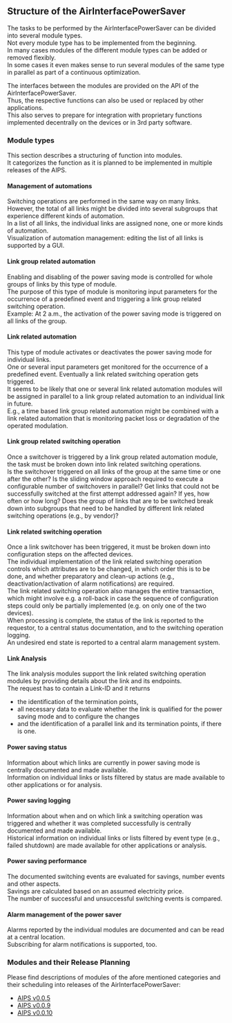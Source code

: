 ## Structure of the AirInterfacePowerSaver

The tasks to be performed by the AirInterfacePowerSaver can be divided into several module types.  
Not every module type has to be implemented from the beginning.  
In many cases modules of the different module types can be added or removed flexibly.  
In some cases it even makes sense to run several modules of the same type in parallel as part of a continuous optimization.  

The interfaces between the modules are provided on the API of the AirInterfacePowerSaver.  
Thus, the respective functions can also be used or replaced by other applications.  
This also serves to prepare for integration with proprietary functions implemented decentrally on the devices or in 3rd party software.  


### Module types
This section describes a structuring of function into modules.  
It categorizes the function as it is planned to be implemented in multiple releases of the AIPS.  

#### Management of automations
Switching operations are performed in the same way on many links.  
However, the total of all links might be divided into several subgroups that experience different kinds of automation.  
In a list of all links, the individual links are assigned none, one or more kinds of automation.  
Visualization of automation management: editing the list of all links is supported by a GUI.  

#### Link group related automation
Enabling and disabling of the power saving mode is controlled for whole groups of links by this type of module.  
The purpose of this type of module is monitoring input parameters for the occurrence of a predefined event and triggering a link group related switching operation.  
Example: At 2 a.m., the activation of the power saving mode is triggered on all links of the group.  

#### Link related automation
This type of module activates or deactivates the power saving mode for individual links.  
One or several input parameters get monitored for the occurrence of a predefined event. Eventually a link related switching operation gets triggered.  
It seems to be likely that one or several link related automation modules will be assigned in parallel to a link group related automation to an individual link in future.  
E.g., a time based link group related automation might be combined with a link related automation that is monitoring packet loss or degradation of the operated modulation.  

#### Link group related switching operation
Once a switchover is triggered by a link group related automation module, the task must be broken down into link related switching operations.  
Is the switchover triggered on all links of the group at the same time or one after the other? Is the sliding window approach required to execute a configurable number of switchovers in parallel?
Get links that could not be successfully switched at the first attempt addressed again? If yes, how often or how long?
Does the group of links that are to be switched break down into subgroups that need to be handled by different link related switching operations (e.g., by vendor)?

#### Link related switching operation
Once a link switchover has been triggered, it must be broken down into configuration steps on the affected devices.  
The individual implementation of the link related switching operation controls which attributes are to be changed, in which order this is to be done, and whether preparatory and clean-up actions (e.g., deactivation/activation of alarm notifications) are required.  
The link related switching operation also manages the entire transaction, which might involve e.g. a roll-back in case the sequence of configuration steps could only be partially implemented (e.g. on only one of the two devices).  
When processing is complete, the status of the link is reported to the requestor, to a central status documentation, and to the switching operation logging.  
An undesired end state is reported to a central alarm management system. 

#### Link Analysis
The link analysis modules support the link related switching operation modules by providing details about the link and its endpoints.  
The request has to contain a Link-ID and it returns
 - the identification of the termination points,
 - all necessary data to evaluate whether the link is qualified for the power saving mode and to configure the changes
 - and the identification of a parallel link and its termination points, if there is one.  

#### Power saving status
Information about which links are currently in power saving mode is centrally documented and made available.  
Information on individual links or lists filtered by status are made available to other applications or for analysis.  

#### Power saving logging
Information about when and on which link a switching operation was triggered and whether it was completed successfully is centrally documented and made available.  
Historical information on individual links or lists filtered by event type (e.g., failed shutdown) are made available for other applications or analysis.  

#### Power saving performance
The documented switching events are evaluated for savings, number events and other aspects.  
Savings are calculated based on an assumed electricity price.  
The number of successful and unsuccessful switching events is compared.  

#### Alarm management of the power saver
Alarms reported by the individual modules are documented and can be read at a central location.  
Subscribing for alarm notifications is supported, too.  

### Modules and their Release Planning  

Please find descriptions of modules of the afore mentioned categories and their scheduling into releases of the AirInterfacePowerSaver:  
- [AIPS v0.0.5](./Overview_0.0.5.md)  
- [AIPS v0.0.9](./Overview_0.0.9.md)  
- [AIPS v0.0.10](./Overview_0.0.10.md)  
